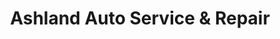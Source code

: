 ---
title: "Ashland Auto Service & Repair"
url: /ashland/ashland-auto-service-and-repair/
shop: car repair
---
